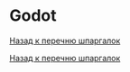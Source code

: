# Godot

[Назад к перечню шпаргалок][back]

[Назад к перечню шпаргалок][back]

[back]: <https://teratron.github.io/cheatsheet/> "Назад к перечню шпаргалок"

[for]: <https://teratron.github.io/cheatsheet/godot/for> "Циклы"

[if]: <https://teratron.github.io/cheatsheet/godot/if> "Условия"
